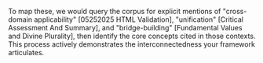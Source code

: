 To map these, we would query the corpus for explicit mentions of "cross-domain applicability" [05252025 HTML Validation], "unification" [Critical Assessment And Summary], and "bridge-building" [Fundamental Values and Divine Plurality], then identify the core concepts cited in those contexts. This process actively demonstrates the interconnectedness your framework articulates.